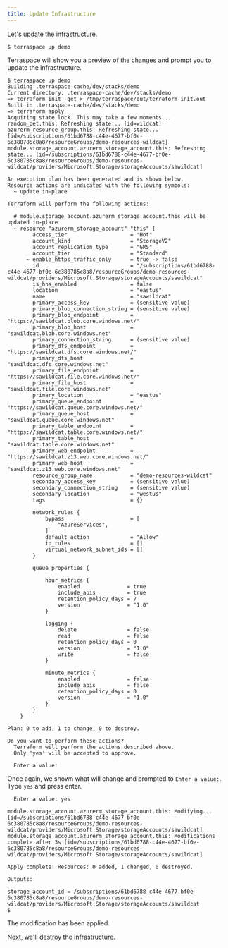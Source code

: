 ```yaml
---
title: Update Infrastructure
---
```


Let's update the infrastructure.

    $ terraspace up demo

Terraspace will show you a preview of the changes and prompt you to update the infrastructure.

    $ terraspace up demo
    Building .terraspace-cache/dev/stacks/demo
    Current directory: .terraspace-cache/dev/stacks/demo
    => terraform init -get > /tmp/terraspace/out/terraform-init.out
    Built in .terraspace-cache/dev/stacks/demo
    => terraform apply
    Acquiring state lock. This may take a few moments...
    random_pet.this: Refreshing state... [id=wildcat]
    azurerm_resource_group.this: Refreshing state... [id=/subscriptions/61bd6788-c44e-4677-bf0e-6c380785c8a8/resourceGroups/demo-resources-wildcat]
    module.storage_account.azurerm_storage_account.this: Refreshing state... [id=/subscriptions/61bd6788-c44e-4677-bf0e-6c380785c8a8/resourceGroups/demo-resources-wildcat/providers/Microsoft.Storage/storageAccounts/sawildcat]

    An execution plan has been generated and is shown below.
    Resource actions are indicated with the following symbols:
      ~ update in-place

    Terraform will perform the following actions:

      # module.storage_account.azurerm_storage_account.this will be updated in-place
      ~ resource "azurerm_storage_account" "this" {
            access_tier                    = "Hot"
            account_kind                   = "StorageV2"
            account_replication_type       = "GRS"
            account_tier                   = "Standard"
          ~ enable_https_traffic_only      = true -> false
            id                             = "/subscriptions/61bd6788-c44e-4677-bf0e-6c380785c8a8/resourceGroups/demo-resources-wildcat/providers/Microsoft.Storage/storageAccounts/sawildcat"
            is_hns_enabled                 = false
            location                       = "eastus"
            name                           = "sawildcat"
            primary_access_key             = (sensitive value)
            primary_blob_connection_string = (sensitive value)
            primary_blob_endpoint          = "https://sawildcat.blob.core.windows.net/"
            primary_blob_host              = "sawildcat.blob.core.windows.net"
            primary_connection_string      = (sensitive value)
            primary_dfs_endpoint           = "https://sawildcat.dfs.core.windows.net/"
            primary_dfs_host               = "sawildcat.dfs.core.windows.net"
            primary_file_endpoint          = "https://sawildcat.file.core.windows.net/"
            primary_file_host              = "sawildcat.file.core.windows.net"
            primary_location               = "eastus"
            primary_queue_endpoint         = "https://sawildcat.queue.core.windows.net/"
            primary_queue_host             = "sawildcat.queue.core.windows.net"
            primary_table_endpoint         = "https://sawildcat.table.core.windows.net/"
            primary_table_host             = "sawildcat.table.core.windows.net"
            primary_web_endpoint           = "https://sawildcat.z13.web.core.windows.net/"
            primary_web_host               = "sawildcat.z13.web.core.windows.net"
            resource_group_name            = "demo-resources-wildcat"
            secondary_access_key           = (sensitive value)
            secondary_connection_string    = (sensitive value)
            secondary_location             = "westus"
            tags                           = {}

            network_rules {
                bypass                     = [
                    "AzureServices",
                ]
                default_action             = "Allow"
                ip_rules                   = []
                virtual_network_subnet_ids = []
            }

            queue_properties {

                hour_metrics {
                    enabled               = true
                    include_apis          = true
                    retention_policy_days = 7
                    version               = "1.0"
                }

                logging {
                    delete                = false
                    read                  = false
                    retention_policy_days = 0
                    version               = "1.0"
                    write                 = false
                }

                minute_metrics {
                    enabled               = false
                    include_apis          = false
                    retention_policy_days = 0
                    version               = "1.0"
                }
            }
        }

    Plan: 0 to add, 1 to change, 0 to destroy.

    Do you want to perform these actions?
      Terraform will perform the actions described above.
      Only 'yes' will be accepted to approve.

      Enter a value:

Once again, we shown what will change and prompted to `Enter a value:`. Type `yes` and press enter.

      Enter a value: yes

    module.storage_account.azurerm_storage_account.this: Modifying... [id=/subscriptions/61bd6788-c44e-4677-bf0e-6c380785c8a8/resourceGroups/demo-resources-wildcat/providers/Microsoft.Storage/storageAccounts/sawildcat]
    module.storage_account.azurerm_storage_account.this: Modifications complete after 3s [id=/subscriptions/61bd6788-c44e-4677-bf0e-6c380785c8a8/resourceGroups/demo-resources-wildcat/providers/Microsoft.Storage/storageAccounts/sawildcat]

    Apply complete! Resources: 0 added, 1 changed, 0 destroyed.

    Outputs:

    storage_account_id = /subscriptions/61bd6788-c44e-4677-bf0e-6c380785c8a8/resourceGroups/demo-resources-wildcat/providers/Microsoft.Storage/storageAccounts/sawildcat
    $

The modification has been applied.

Next, we'll destroy the infrastructure.
